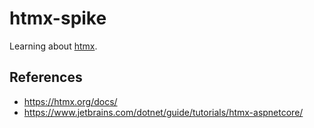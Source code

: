 # htmx-spike

Learning about [htmx](https://htmx.org/docs/).

## References

* https://htmx.org/docs/
* https://www.jetbrains.com/dotnet/guide/tutorials/htmx-aspnetcore/

